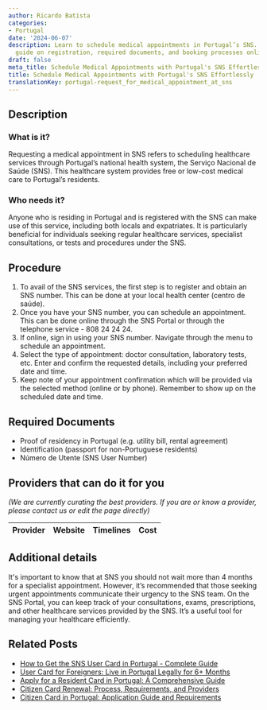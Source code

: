 ```yaml
---
author: Ricardo Batista
categories:
- Portugal
date: '2024-06-07'
description: Learn to schedule medical appointments in Portugal’s SNS. Step-by-step
  guide on registration, required documents, and booking processes online or by phone.
draft: false
meta_title: Schedule Medical Appointments with Portugal's SNS Effortlessly
title: Schedule Medical Appointments with Portugal's SNS Effortlessly
translationKey: portugal-request_for_medical_appointment_at_sns
---
```


## Description
### What is it?
Requesting a medical appointment in SNS refers to scheduling healthcare services through Portugal’s national health system, the Serviço Nacional de Saúde (SNS). This healthcare system provides free or low-cost medical care to Portugal’s residents.

### Who needs it?
Anyone who is residing in Portugal and is registered with the SNS can make use of this service, including both locals and expatriates. It is particularly beneficial for individuals seeking regular healthcare services, specialist consultations, or tests and procedures under the SNS.

## Procedure
1. To avail of the SNS services, the first step is to register and obtain an SNS number. This can be done at your local health center (centro de saúde).
2. Once you have your SNS number, you can schedule an appointment. This can be done online through the SNS Portal or through the telephone service - 808 24 24 24. 
3. If online, sign in using your SNS number. Navigate through the menu to schedule an appointment.
4. Select the type of appointment: doctor consultation, laboratory tests, etc. Enter and confirm the requested details, including your preferred date and time.
5. Keep note of your appointment confirmation which will be provided via the selected method (online or by phone). Remember to show up on the scheduled date and time.

## Required Documents
- Proof of residency in Portugal (e.g. utility bill, rental agreement)
- Identification (passport for non-Portuguese residents)
- Número de Utente (SNS User Number)
 
## Providers that can do it for you

_(We are currently curating the best providers. If you are or know a provider, please contact us or edit the page directly)_

| Provider        |     Website     |     Timelines    |       Cost      |
| :-------------: | :-------------: |  :-------------: | :-------------: |

## Additional details
It's important to know that at SNS you should not wait more than 4 months for a specialist appointment. However, it’s recommended that those seeking urgent appointments communicate their urgency to the SNS team. On the SNS Portal, you can keep track of your consultations, exams, prescriptions, and other healthcare services provided by the SNS. It’s a useful tool for managing your healthcare efficiently.
## Related Posts

- [How to Get the SNS User Card in Portugal - Complete Guide](https://tramitit.com/guides/portugal/request_for_sns_user_card/)
- [User Card for Foreigners: Live in Portugal Legally for 6+ Months](https://tramitit.com/guides/portugal/request_for_user_card_for_foreigners/)
- [Apply for a Resident Card in Portugal: A Comprehensive Guide](https://tramitit.com/guides/portugal/request_for_resident_card_for_foreign_citizens/)
- [Citizen Card Renewal: Process, Requirements, and Providers](https://tramitit.com/guides/portugal/renewal_of_citizen_card/)
- [Citizen Card in Portugal: Application Guide and Requirements](https://tramitit.com/guides/portugal/request_for_citizen_card/)
